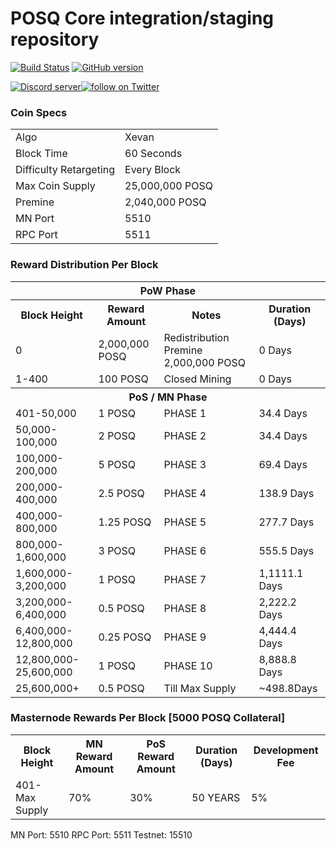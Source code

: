 POSQ Core integration/staging repository
=====================================

[![Build Status](https://travis-ci.org/Poseidon-POSQ/POSQ.svg?branch=master)](https://travis-ci.org/Poseidon-POSQ/POSQ) [![GitHub version](https://badge.fury.io/gh/sicXnull%2Fposq.svg)](https://badge.fury.io/gh/sicXnull%2Fposq)

 <a href="https://discord.gg/NDP2Wyz"><img src="https://discordapp.com/api/guilds/396652421847318529/embed.png" alt="Discord server" /><a href="https://twitter.com/Poseidon_Dev"><img src="https://img.shields.io/twitter/follow/Poseidon_Dev.svg?style=social&logo=twitter" alt="follow on Twitter"></a>

### Coin Specs

<table>
<tr><td>Algo</td><td>Xevan</td></tr>
<tr><td>Block Time</td><td>60 Seconds</td></tr>
<tr><td>Difficulty Retargeting</td><td>Every Block</td></tr>
<tr><td>Max Coin Supply </td><td>25,000,000 POSQ</td></tr>
<tr><td>Premine</td><td>2,040,000 POSQ</td></tr>
<tr><td>MN Port</td><td>5510</td></tr>
<tr><td>RPC Port</td><td>5511</td></tr>
</table>


### Reward Distribution Per Block

<table>
<th colspan=4>PoW Phase</th>
<tr><th>Block Height</th><th>Reward Amount</th><th>Notes</th><th>Duration (Days)</th></tr>
<tr><td>0</td><td>2,000,000 POSQ</td><td>Redistribution Premine 2,000,000 POSQ</td><td>0 Days</td></tr>
<tr><td>1-400</td><td>100 POSQ</td><td rowspan=1>Closed Mining</td><td>0 Days</td></tr>
<tr><th colspan=4>PoS / MN Phase</th></tr>
<tr><td>401-50,000</td><td>1 POSQ</td><td rowspan=1>PHASE 1</td><td>34.4 Days</td></tr>
<tr><td>50,000-100,000</td><td>2 POSQ</td><td rowspan=1>PHASE 2</td><td>34.4 Days</td></tr>
<tr><td>100,000-200,000</td><td>5 POSQ</td><td rowspan=1>PHASE 3 </td><td>69.4 Days</td></tr>
<tr><td>200,000-400,000</td><td>2.5 POSQ</td><td rowspan=1>PHASE 4 </td><td>138.9 Days</td></tr>
<tr><td>400,000-800,000</td><td>1.25 POSQ</td><td rowspan=1>PHASE 5 </td><td>277.7 Days</td></tr>
<tr><td>800,000-1,600,000</td><td>3 POSQ</td><td rowspan=1>PHASE 6 </td><td>555.5 Days</td></tr>
<tr><td>1,600,000-3,200,000</td><td>1 POSQ</td><td rowspan=1>PHASE 7 </td><td>1,1111.1 Days</td></tr>
<tr><td>3,200,000-6,400,000</td><td>0.5 POSQ</td><td rowspan=1>PHASE 8 </td><td>2,222.2 Days</td></tr>
<tr><td>6,400,000-12,800,000</td><td>0.25 POSQ</td><td rowspan=1>PHASE 9 </td><td>4,444.4 Days</td></tr>
<tr><td>12,800,000-25,600,000</td><td>1 POSQ</td><td rowspan=1>PHASE 10 </td><td>8,888.8 Days</td></tr>
<tr><td>25,600,000+</td><td>0.5 POSQ</td><td rowspan=1>Till Max Supply</td><td>~498.8Days</td></tr>
</table>


### Masternode Rewards Per Block [5000 POSQ Collateral]

<table>
<tr><th>Block Height</th><th>MN Reward Amount</th><th>PoS Reward Amount</th><th>Duration (Days)</th><th>Development Fee</th></tr>
<tr><td>401-Max Supply</td><td>70%</td><td>30%</td><td>50 YEARS</td><td>5%</td></tr>

</table>

MN Port: 5510
RPC Port: 5511
Testnet: 15510
